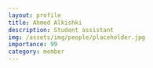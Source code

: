 ```yaml
---
layout: profile
title: Ahmed Alkishki
description: Student assistant
img: /assets/img/people/placeholder.jpg
importance: 99
category: member
---
```


